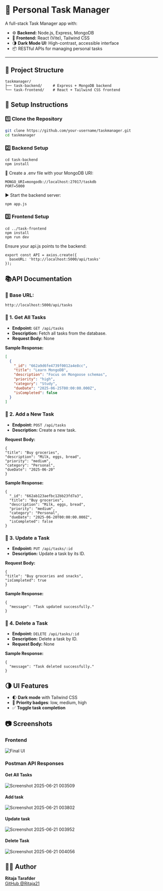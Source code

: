 # 📝 Personal Task Manager

A full-stack Task Manager app with:

- ⚙️ **Backend:** Node.js, Express, MongoDB
- 🎨 **Frontend:** React (Vite), Tailwind CSS
- 🌗 **Dark Mode UI:** High-contrast, accessible interface
- 📦 RESTful APIs for managing personal tasks

---

## 📁 Project Structure
```
taskmanager/
├── task-backend/     # Express + MongoDB backend
└── task-frontend/    # React + Tailwind CSS frontend
 ``` 
## 🚀 Setup Instructions

### 1️⃣ Clone the Repository

```bash
git clone https://github.com/your-username/taskmanager.git
cd taskmanager
```
###  2️⃣ Backend Setup
```
cd task-backend
npm install
```
🔐 Create a .env file with your MongoDB URI:
```
MONGO_URI=mongodb://localhost:27017/taskdb
PORT=5000
```
▶️ Start the backend server:
```
npm app.js
```
### 3️⃣ Frontend Setup
```
cd ../task-frontend
npm install
npm run dev
```
Ensure your api.js points to the backend:
```
export const API = axios.create({
  baseURL: 'http://localhost:5000/api/tasks'
});
```
## 📚API Documentation
### 📌 Base URL:
```
http://localhost:5000/api/tasks
```
### 🔹 1. Get All Tasks

- **Endpoint:** `GET /api/tasks`  
- **Description:** Fetch all tasks from the database.  
- **Request Body:** None  

**Sample Response:**
```json
[
  {
    "_id": "662a9d6fe4739f0012a4e8cc",
    "title": "Learn MongoDB",
    "description": "Focus on Mongoose schemas",
    "priority": "high",
    "category": "Study",
    "dueDate": "2025-06-25T00:00:00.000Z",
    "isCompleted": false
  }
]
```
### 🔹 2. Add a New Task
- **Endpoint:** `POST /api/tasks`
- **Description:** Create a new task.
  
 **Request Body:**
  ```
  {
  "title": "Buy groceries",
  "description": "Milk, eggs, bread",
  "priority": "medium",
  "category": "Personal",
  "dueDate": "2025-06-20"
}
```
 **Sample Response:**
```
{
  "_id": "662ab123aefbc12bb23fd7a3",
  "title": "Buy groceries",
  "description": "Milk, eggs, bread",
  "priority": "medium",
  "category": "Personal",
  "dueDate": "2025-06-20T00:00:00.000Z",
  "isCompleted": false
}
```
### 🔹 3. Update a Task
- **Endpoint:** `PUT /api/tasks/:id`
- **Description:** Update a task by its ID.
  
**Request Body:**
  ```
  {
  "title": "Buy groceries and snacks",
  "isCompleted": true
}
```
**Sample Response:**
```
{
  "message": "Task updated successfully."
}
```
### 🔹 4. Delete a Task
- **Endpoint:** `DELETE /api/tasks/:id`
- **Description:** Delete a task by ID.
- **Request Body:** None

**Sample Response:**
```
{
  "message": "Task deleted successfully."
}
```
## 🌗 UI Features

- 🌓 **Dark mode** with Tailwind CSS
- 🎯 **Priority badges**: low, medium, high
- ✅ **Toggle task completion**

## 📷 Screenshots
### Frontend
![Final UI](https://github.com/user-attachments/assets/2a69adc9-5f20-4622-9446-e08f30094356)

### Postman API Responses

#### Get All Tasks
![Screenshot 2025-06-21 003509](https://github.com/user-attachments/assets/3d717d7f-3e76-4c56-8d39-42dd0d23b877)
#### Add task
![Screenshot 2025-06-21 003802](https://github.com/user-attachments/assets/79f689ef-0a5f-4b50-a436-334f0843ab41)
#### Update task

![Screenshot 2025-06-21 003952](https://github.com/user-attachments/assets/59f08bdd-b6f6-4a67-b9b0-71dbba80618f)
#### Delete Task
![Screenshot 2025-06-21 004056](https://github.com/user-attachments/assets/9eae02c2-aff4-4907-a43f-30d92f2ad964)

## 🙋‍♀️ Author

**Ritaja Tarafder**  
[GitHub @Ritaja21](https://github.com/Ritaja21)
